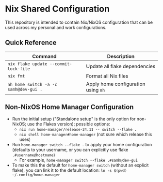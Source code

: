 # Nix Shared Configuration

This repository is intended to contain Nix/NixOS configuration that can be
used across my personal and work configurations.

## Quick Reference
| Command | Description |
| --- | --- |
| `nix flake update --commit-lock-file` | Update all flake dependencies |
| `nix fmt` | Format all Nix files |
| `nh home switch -a -c samh@dev-gui .` | Apply home configuration using `nh` |

## Non-NixOS Home Manager Configuration
- Run the initial setup ("Standalone setup" is the only option for non-NixOS;
  use the Flakes version); possible options:
  - `nix run home-manager/release-24.11 -- switch --flake .`
  - `nix shell home-manager#home-manager` (not sure which release this uses)
- Run `home-manager switch --flake .` to apply your home
  configuration (defaults to your username, or you can explicitly use flake
  `.#username@hostname`)
  - For example, `home-manager switch --flake .#samh@dev-gui`
- To make this the default for `home-manager switch` (without an explicit flake),
  you can link it to the default location: `ln -s $(pwd) ~/.config/home-manager`
